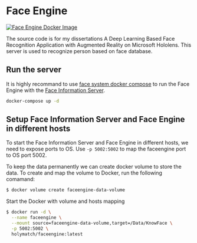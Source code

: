 # Face Engine

[![Face Engine Docker Image](https://dockerbuildbadges.quelltext.eu/status.svg?organization=holymatch&repository=faceengine)](https://hub.docker.com/r/holymatch/faceengine/)

The source code is for my dissertations A Deep Learning Based Face Recognition Application with Augmented Reality on Microsoft Hololens. This server is used to recognize person based on face database. 

## Run the server
It is highly recommand to use [face system docker compose](https://github.com/holymatch/facesystem) to run the Face Engine with the [Face Information Server](https://github.com/holymatch/faceweb).

```sh
docker-compose up -d
```

## Setup Face Information Server and Face Engine in different hosts
To start the Face Information Server and Face Engine in different hosts, we need to expose ports to OS. Use `-p 5002:5002` to map the faceengine port to OS port 5002.

To keep the data permanently we can create docker volume to store the data. To create and map the volume to Docker, run the following comamand:
```sh
$ docker volume create faceengine-data-volume
```

Start the Docker with volume and hosts mapping
```sh
$ docker run -d \
  --name faceengine \
  --mount source=faceengine-data-volume,target=/Data/KnowFace \
  -p 5002:5002 \
  holymatch/faceengine:latest
```


